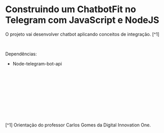 # Construindo um ChatbotFit no Telegram com JavaScript e NodeJS

O projeto vai desenvolver chatbot aplicando conceitos de integração. [^1]

<br />

Dependências:

- Node-telegram-bot-api



<br />

###
![]()


<br />

### 
![]()


<br />

### 
![]()


[^1] Orientação do professor Carlos Gomes da Digital Innovation One.







